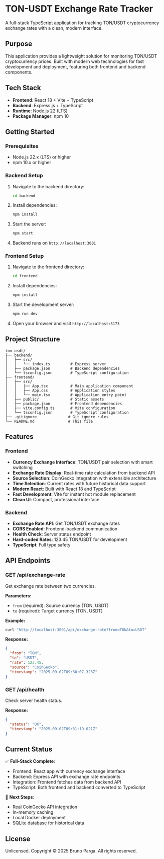 # TON-USDT Exchange Rate Tracker

A full-stack TypeScript application for tracking TON/USDT cryptocurrency exchange rates with a clean, modern interface.

## Purpose

This application provides a lightweight solution for monitoring TON/USDT cryptocurrency prices. Built with modern web technologies for fast development and deployment, featuring both frontend and backend components.

## Tech Stack

- **Frontend**: React 18 + Vite + TypeScript
- **Backend**: Express.js + TypeScript
- **Runtime**: Node.js 22 (LTS)
- **Package Manager**: npm 10

## Getting Started

### Prerequisites

- Node.js 22.x (LTS) or higher
- npm 10.x or higher

### Backend Setup

1. Navigate to the backend directory:
   ```bash
   cd backend
   ```

2. Install dependencies:
   ```bash
   npm install
   ```

3. Start the server:
   ```bash
   npm start
   ```

4. Backend runs on `http://localhost:3001`

### Frontend Setup

1. Navigate to the frontend directory:
   ```bash
   cd frontend
   ```

2. Install dependencies:
   ```bash
   npm install
   ```

3. Start the development server:
   ```bash
   npm run dev
   ```

4. Open your browser and visit `http://localhost:5173`

## Project Structure

```
ton-usdt/
├── backend/
│   ├── src/
│   │   └── index.ts         # Express server
│   ├── package.json         # Backend dependencies
│   └── tsconfig.json        # TypeScript configuration
├── frontend/
│   ├── src/
│   │   ├── App.tsx          # Main application component
│   │   ├── App.css          # Application styles
│   │   └── main.tsx         # Application entry point
│   ├── public/              # Static assets
│   ├── package.json         # Frontend dependencies
│   ├── vite.config.ts       # Vite configuration
│   └── tsconfig.json        # TypeScript configuration
├── .gitignore              # Git ignore rules
└── README.md               # This file
```

## Features

### Frontend
- **Currency Exchange Interface**: TON/USDT pair selection with smart switching
- **Exchange Rate Display**: Real-time rate calculation from backend API
- **Source Selection**: CoinGecko integration with extensible architecture
- **Time Selection**: Current rates with future historical data support
- **Modern React**: Built with React 18 and TypeScript
- **Fast Development**: Vite for instant hot module replacement
- **Clean UI**: Compact, professional interface

### Backend
- **Exchange Rate API**: Get TON/USDT exchange rates
- **CORS Enabled**: Frontend-backend communication
- **Health Check**: Server status endpoint
- **Hard-coded Rates**: 123.45 TON/USDT for development
- **TypeScript**: Full type safety

## API Endpoints

### GET /api/exchange-rate
Get exchange rate between two currencies.

**Parameters:**
- `from` (required): Source currency (TON, USDT)
- `to` (required): Target currency (TON, USDT)

**Example:**
```bash
curl "http://localhost:3001/api/exchange-rate?from=TON&to=USDT"
```

**Response:**
```json
{
  "from": "TON",
  "to": "USDT", 
  "rate": 123.45,
  "source": "CoinGecko",
  "timestamp": "2025-09-02T09:30:07.326Z"
}
```

### GET /api/health
Check server health status.

**Response:**
```json
{
  "status": "OK",
  "timestamp": "2025-09-02T09:31:19.021Z"
}
```

## Current Status

✅ **Full-Stack Complete**: 
- Frontend: React app with currency exchange interface
- Backend: Express API with exchange rate endpoints
- Integration: Frontend fetches data from backend API
- TypeScript: Both frontend and backend converted to TypeScript

🔄 **Next Steps**:
- Real CoinGecko API integration
- In-memory caching
- Local Docker deployment
- SQLite database for historical data

## License

Unlicensed. Copyright © 2025 Bruno Parga. All rights reserved.
